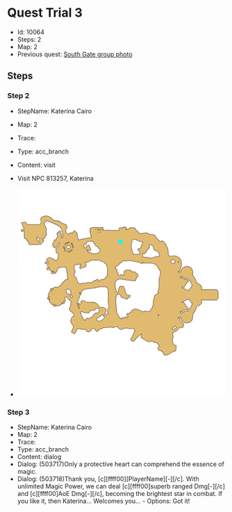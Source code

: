 # Quest Trial 3

- Id: 10064
- Steps: 2
- Map: 2
- Previous quest: [South Gate group photo](10011.md)

## Steps

### Step 2
- StepName:  Katerina Cairo
- Map:  2
- Trace:  
- Type:  acc_branch
- Content:  visit
- Visit NPC 813257, Katerina

- ![images/10064_2.png](images/10064_2.png)


### Step 3
- StepName:  Katerina Cairo
- Map:  2
- Trace:  
- Type:  acc_branch
- Content:  dialog
- Dialog: (503717)Only a protective heart can comprehend the essence of magic.
- Dialog: (503718)Thank you, [c][ffff00][PlayerName][-][/c]. With unlimited Magic Power, we can deal [c][ffff00]superb ranged Dmg[-][/c] and [c][ffff00]AoE Dmg[-][/c], becoming the brightest star in combat. If you like it, then Katerina... Welcomes you... - Options: Got it!


